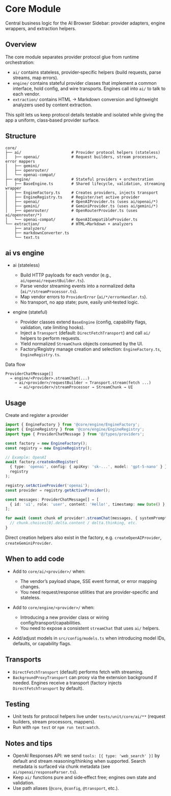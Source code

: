# Core Module

Central business logic for the AI Browser Sidebar: provider adapters, engine wrappers, and extraction helpers.

## Overview

The core module separates provider protocol glue from runtime orchestration:

- `ai/` contains stateless, provider‑specific helpers (build requests, parse streams, map errors).
- `engine/` contains stateful provider classes that implement a common interface, hold config, and wire transports. Engines call into `ai/` to talk to each vendor.
- `extraction/` contains HTML → Markdown conversion and lightweight analyzers used by content extraction.

This split lets us keep protocol details testable and isolated while giving the app a uniform, class‑based provider surface.

## Structure

```
core/
├── ai/                      # Provider protocol helpers (stateless)
│   ├── openai/              # Request builders, stream processors, error mappers
│   ├── gemini/
│   ├── openrouter/
│   └── openai-compat/
├── engine/                  # Stateful providers + orchestration
│   ├── BaseEngine.ts        # Shared lifecycle, validation, streaming wrapper
│   ├── EngineFactory.ts     # Creates providers, injects transport
│   ├── EngineRegistry.ts    # Register/set active provider
│   ├── openai/              # OpenAIProvider.ts (uses ai/openai/*)
│   ├── gemini/              # GeminiProvider.ts (uses ai/gemini/*)
│   ├── openrouter/          # OpenRouterProvider.ts (uses ai/openrouter/*)
│   └── openai-compat/       # OpenAICompatibleProvider.ts
└── extraction/              # HTML→Markdown + analyzers
    ├── analyzers/
    ├── markdownConverter.ts
    └── text.ts
```

## ai vs engine

- ai (stateless)
  - Build HTTP payloads for each vendor (e.g., `ai/openai/requestBuilder.ts`).
  - Parse vendor streaming events into a normalized delta (`ai/*/streamProcessor.ts`).
  - Map vendor errors to `ProviderError` (`ai/*/errorHandler.ts`).
  - No transport, no app state; pure, easily unit‑tested logic.

- engine (stateful)
  - Provider classes extend `BaseEngine` (config, capability flags, validation, rate limiting hooks).
  - Inject a `Transport` (default: `DirectFetchTransport`) and call `ai/` helpers to perform requests.
  - Yield normalized `StreamChunk` objects consumed by the UI.
  - Factory/Registry manage creation and selection: `EngineFactory.ts`, `EngineRegistry.ts`.

Data flow

```
ProviderChatMessage[]
  → engine/<Provider>.streamChat(...)
    → ai/<provider>/requestBuilder → Transport.stream(fetch ...)
      → ai/<provider>/streamProcessor → StreamChunk → UI
```

## Usage

Create and register a provider

```ts
import { EngineFactory } from '@core/engine/EngineFactory';
import { EngineRegistry } from '@core/engine/EngineRegistry';
import type { ProviderChatMessage } from '@/types/providers';

const factory = new EngineFactory();
const registry = new EngineRegistry();

// Example: OpenAI
await factory.createAndRegister(
  { type: 'openai', config: { apiKey: 'sk-...', model: 'gpt-5-nano' } },
  registry
);

registry.setActiveProvider('openai');
const provider = registry.getActiveProvider();

const messages: ProviderChatMessage[] = [
  { id: 'u1', role: 'user', content: 'Hello!', timestamp: new Date() },
];

for await (const chunk of provider!.streamChat(messages, { systemPrompt: 'Be concise.' })) {
  // chunk.choices[0].delta.content / delta.thinking, etc.
}
```

Direct creation helpers also exist in the factory, e.g. `createOpenAIProvider`, `createGeminiProvider`.

## When to add code

- Add to `core/ai/<provider>/` when:
  - The vendor’s payload shape, SSE event format, or error mapping changes.
  - You need request/response utilities that are provider‑specific and stateless.

- Add to `core/engine/<provider>/` when:
  - Introducing a new provider class or wiring config/transport/capabilities.
  - You need to expose a consistent `streamChat` that uses `ai/` helpers.

- Add/adjust models in `src/config/models.ts` when introducing model IDs, defaults, or capability flags.

## Transports

- `DirectFetchTransport` (default) performs fetch with streaming.
- `BackgroundProxyTransport` can proxy via the extension background if needed.
  Engines receive a transport (factory injects `DirectFetchTransport` by default).

## Testing

- Unit tests for protocol helpers live under `tests/unit/core/ai/**` (request builders, stream processors, mappers).
- Run with `npm test` or `npm run test:watch`.

## Notes and tips

- OpenAI Responses API: we send `tools: [{ type: 'web_search' }]` by default and stream reasoning/thinking when supported. Search metadata is surfaced via chunk metadata (see `ai/openai/responseParser.ts`).
- Keep `ai/` functions pure and side‑effect free; engines own state and validation.
- Use path aliases (`@core`, `@config`, `@transport`, etc.).
